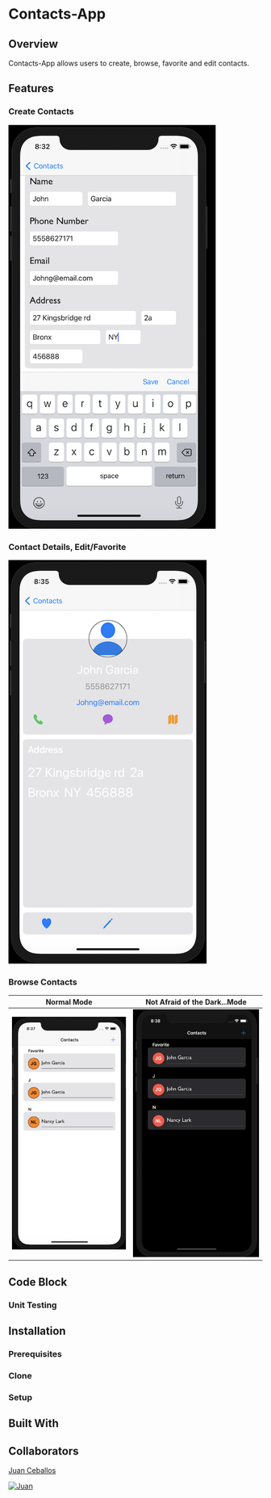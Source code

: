 # Contacts-App

## Overview

Contacts-App allows users to create, browse, favorite and edit contacts.


## Features


### Create Contacts

![CreateContact](Contacts-App/SupportingFiles/Assets.xcassets/CreateContact.imageset/CreateContact.png)

### Contact Details, Edit/Favorite

![DetailContact](Contacts-App/SupportingFiles/Assets.xcassets/DetailContact.imageset/DetailContact.png)

### Browse Contacts

Normal Mode            | Not Afraid of the Dark...Mode
---------------------- | -----------------------
![Contacts](Contacts-App/SupportingFiles/Assets.xcassets/Contacts.imageset/Contacts.png) | ![ContactsDark](Contacts-App/SupportingFiles/Assets.xcassets/ContactsDark.imageset/ContactsDark.png)

## Code Block


### Unit Testing

## Installation

### Prerequisites

### Clone

### Setup

## Built With

## Collaborators

[Juan Ceballos](https://github.com/Juan-Ceballos)

[![Juan](https://avatars1.githubusercontent.com/u/55723135?s=250&u=cce4396e360011123eebd2f52323aa6248023ef0&v=4)](https://github.com/Juan-Ceballos)


